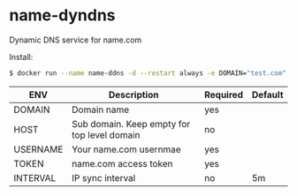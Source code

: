 # name-dyndns
Dynamic DNS service for name.com

Install:

```bash
$ docker run --name name-ddns -d --restart always -e DOMAIN="test.com" -e USERNAME="user" -e TOKEN="token" o1egl/name-ddns:latest
```

| ENV      | Description                                 | Required | Default |
|----------|---------------------------------------------|----------|---------|
| DOMAIN   | Domain name                                 | yes      |         |
| HOST     | Sub domain. Keep empty for top level domain | no       |         |
| USERNAME | Your name.com usernmae                      | yes      |         |
| TOKEN    | name.com access token                       | yes      |         |
| INTERVAL | IP sync interval                            | no       | 5m      |